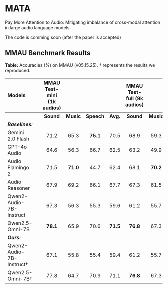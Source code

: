 # MATA
Pay More Attention to Audio: Mitigating imbalance of cross-modal attention in large audio language models

The code is comming soon (after the paper is accepted)

## MMAU Benchmark Results

**Table:** Accuracies (%) on MMAU (v05.15.25). † represents the results we reproduced.

| Models |  | MMAU Test-mini (1k audios) |  |  |  | MMAU Test-full (9k audios) |  |  |  |
| :--- | :---: | :---: | :---: | :---: | :---: | :---: | :---: | :---: | :---: |
|  |  | **Sound** | **Music** | **Speech** | **Avg.** | **Sound** | **Music** | **Speech** | **Avg.** |
| ***Baselines:*** | | | | | | | | | |
| Gemini 2.0 Flash | | 71.2 | 65.3 | **75.1** | 70.5 | 68.9 | 59.3 | **72.9** | 67.0 |
| GPT-4o Audio | | 64.6 | 56.3 | 66.7 | 62.5 | 63.2 | 49.9 | 69.3 | 60.8 |
| Audio Flamingo 2 | | 71.5 | **71.0** | 44.7 | 62.4 | 68.1 | **70.2** | 44.9 | 61.1 |
| Audio Reasoner | | 67.9 | 69.2 | 66.1 | 67.7 | 67.3 | 61.5 | 62.5 | 63.8 |
| Qwen2-Audio-7B-Instruct | | 67.3 | 56.3 | 55.3 | 59.6 | 61.2 | 55.7 | 55.4 | 57.4 |
| Qwen2.5-Omni-7B | | **78.1** | 65.9 | 70.6 | **71.5** | **76.8** | 67.3 | 68.9 | **71.0** |
| ***Ours:*** | | | | | | | | | |
| Qwen2-Audio-7B-Instruct† | | 67.1 | 55.8 | 55.4 | 59.4 | 61.2 | 55.7 | 55.4 | 57.4 |
| Qwen2.5-Omni-7B† | | 77.8 | 64.7 | 70.9 | 71.1 | **76.8** | 67.3 | 68.9 | **71.0** |
